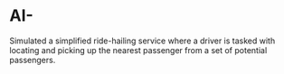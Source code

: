 # AI-
Simulated a simplified ride-hailing service where a driver is tasked with locating and picking up the nearest passenger from a set of potential passengers.
